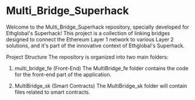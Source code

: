 # Multi_Bridge_Superhack

Welcome to the Multi_Bridge_Superhack repository, specially developed for Ethglobal's Superhack! This project is a collection of linking bridges designed to connect the Ethereum Layer 1 network to various Layer 2 solutions, and it's part of the innovative context of Ethglobal's Superhack.

Project Structure
The repository is organized into two main folders:

1. multi_bridge_fe (Front-End)
The MultiBridge_fe folder contains the code for the front-end part of the application.

2. MultiBridge_sk (Smart Contracts)
The MultiBridge_sk folder will contain files related to smart contracts. 
